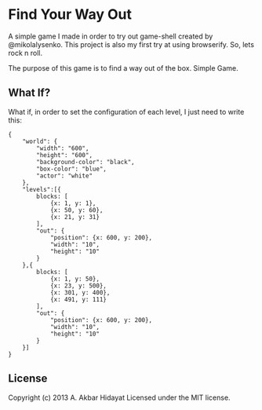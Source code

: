 # Find Your Way Out

A simple game I made in order to try out game-shell created by @mikolalysenko. This project is also my first try at using browserify. So, lets rock n roll.

The purpose of this game is to find a way out of the box. Simple Game.

## What If?

What if, in order to set the configuration of each level, I just need to write this:

    {
        "world": {
            "width": "600",
            "height": "600",
            "background-color": "black",
            "box-color": "blue",
            "actor": "white"
        },
        "levels":[{
            blocks: [
                {x: 1, y: 1},
                {x: 50, y: 60},
                {x: 21, y: 31}
            ],
            "out": {
                "position": {x: 600, y: 200},
                "width": "10",
                "height": "10"
            }
        },{
            blocks: [
                {x: 1, y: 50},
                {x: 23, y: 500},
                {x: 301, y: 400},
                {x: 491, y: 111}
            ],
            "out": {
                "position": {x: 600, y: 200},
                "width": "10",
                "height": "10"
            }
        }]
    }

## License
Copyright (c) 2013 A. Akbar Hidayat
Licensed under the MIT license.
